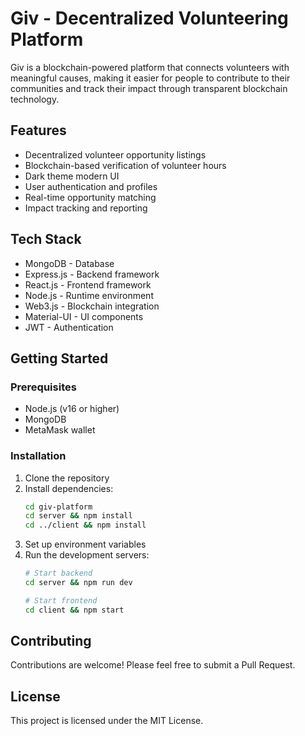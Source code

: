 # Giv - Decentralized Volunteering Platform

Giv is a blockchain-powered platform that connects volunteers with meaningful causes, making it easier for people to contribute to their communities and track their impact through transparent blockchain technology.

## Features

- Decentralized volunteer opportunity listings
- Blockchain-based verification of volunteer hours
- Dark theme modern UI
- User authentication and profiles
- Real-time opportunity matching
- Impact tracking and reporting

## Tech Stack

- MongoDB - Database
- Express.js - Backend framework
- React.js - Frontend framework
- Node.js - Runtime environment
- Web3.js - Blockchain integration
- Material-UI - UI components
- JWT - Authentication

## Getting Started

### Prerequisites

- Node.js (v16 or higher)
- MongoDB
- MetaMask wallet

### Installation

1. Clone the repository
2. Install dependencies:
   ```bash
   cd giv-platform
   cd server && npm install
   cd ../client && npm install
   ```
3. Set up environment variables
4. Run the development servers:
   ```bash
   # Start backend
   cd server && npm run dev
   
   # Start frontend
   cd client && npm start
   ```

## Contributing

Contributions are welcome! Please feel free to submit a Pull Request.

## License

This project is licensed under the MIT License.
